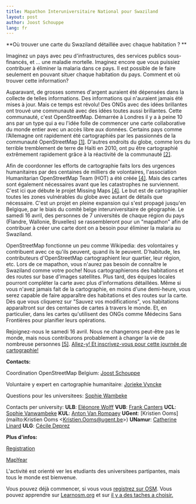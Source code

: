 ```yaml
---
title: Mapathon Interuniversitaire National pour Swaziland
layout: post
author: Joost Schouppe
lang: fr
---
```


**Où trouver une carte du Swaziland détaillée avec chaque habitation ? **


Imaginez un pays avec peu d'infrastructures, des services publics sous-financés, et ... une maladie mortelle. Imaginez encore que vous puissiez contribuer à éliminer la malaria dans ce pays. Il est possible de le faire seulement en pouvant situer chaque habitation du pays. Comment et où trouver cette information?


Auparavant, de grosses sommes d'argent auraient été dépensées dans la collecte de telles informations. Des informations qui n'auraient jamais été mises à jour. Mais ce temps est révolu! Des ONGs avec des idées brillantes ont trouvé une communauté avec des idées toutes aussi brillantes. Cette communauté, c'est OpenStreetMap. Démarrée à Londres il y a à peine 10 ans par un type qui a eu l'idée folle de commencer une carte collaborative du monde entier avec un accès libre aux données. Certains pays comme l’Allemagne ont rapidement été cartographiés par les passionnés de la communauté OpenStreetMap [[1]](http://www.osm.be/animap/animap_gent/animap.html). D'autres endroits du globe, comme lors du terrible tremblement de terre de Haïti en 2010, ont pu être cartographié extrêmement rapidement grâce à la réactivité de la communauté [[2]](https://vimeo.com/9182869).


Afin de coordonner les efforts de cartographie faits lors des urgences humanitaires par des centaines de milliers de volontaires, l'association Humanitarian OpenStreetMap Team (HOT) a été créée [[4]](http://missingmaps.org). Mais des cartes sont également nécessaires avant que les catastrophes ne surviennent. C'est ici que débute le projet Missing Maps [[4]](http://missingmaps.org). Le but est de cartographier toutes les zones vulnérables du globe avec autant de détails que nécessaire. C'est un projet en pleine expansion qui s'est propagé jusqu'en Belgique, par le biais du comité belge interuniversitaire de géographie. Le samedi 16 avril, des personnes de 7 universités de chaque région du pays (Flandre, Wallonie, Bruxelles) se rassembleront pour un "mapathon" afin de contribuer à créer une carte dont on a besoin pour éliminer la malaria au Swaziland.


OpenStreetMap fonctionne un peu comme Wikipedia: des volontaires y contribuent avec ce qu'ils peuvent, quand ils le peuvent. D'habitude, les contributeurs d'OpenStreetMap cartographient leur quartier, leur région, etc. Lors de ce mapathon, vous n'aurez pas besoin de connaître le Swaziland comme votre poche! Nous cartographierons des habitations et des routes sur base d'images satellites. Plus tard, des équipes locales pourront compléter la carte avec plus d'informations détaillées. Même si vous n'avez jamais fait de la cartographie, en moins d'une demi-heure, vous serez capable de faire apparaître des habitations et des routes sur la carte. Dès que vous cliquerez sur "Sauvez vos modifications", vos habitations apparaîtront sur des centaines de cartes à travers le monde. Et, en particulier, dans les cartes qu'utilisent des ONGs comme Médecins Sans Frontières pour planifier leurs opérations.


Rejoignez-nous le samedi 16 avril. Nous ne changerons peut-être pas le monde, mais nous contriburons probablement à changer la vie de nombreuse personnes [[5]](https://www.youtube.com/watch?v=cjHYqY7OdXQ). [Allez-y! Et inscrivez-vous pour cette journée de cartographie!](https://www.eventbrite.com/e/national-missing-maps-mapathon-tickets-23149918028)


**Contacts:**

Coordination OpenStreetMap Belgium: [Joost Schouppe](mailto:joost.schouppe@gmail.com)

&#8203;Voluntaire y expert en cartographie humanitaire: [Jorieke Vyncke](mailto:jorieke.vyncke@gmail.com)

Questions pour les universitees: [Sophie Wambeke](mailto:sophie.vanwambeke@uclouvain.be)

Contacts per university:
**ULB**: [Eléonore Wolff](mailto:ewolff@ulb.ac.be)
**VUB**: [Frank Canters](mailto:fcanters@vub.ac.be)
**UCL**: [Sophie Vanwambeke](mailto:sophie.vanwambeke@uclouvain.be)
**KUL**: [Anton Van Rompaey](mailto:anton.vanrompaey@kuleuven.be)
**UGent**: [Kristien Ooms](mailto:Kristien Ooms &lt;Kristien.Ooms@ugent.be&gt;)
**UNamur**: [Catherine Linard](mailto:catherine.linard@unamur.be)
**ULG**: [Cécile Deprez](mailto:cecile.deprez@ulg.ac.be)

**Plus d'infos:**

[Registration](https://www.eventbrite.com/e/national-missing-maps-mapathon-tickets-23149918028)

[MapYear](http://www.internationalmapyear.be/mapathon.php)

L'activité est orienté ver les etudiants des universitees partipantes, mais tous le monde est bienvenue.

Vous pouvez déjà commencer, si vous vous [registrez sur OSM](https://www.openstreetmap.org/user/new). Vous pouvez apprendre sur [Learnosm.org](http://learnosm.org/fr) et sur [il y a des taches a choisir.](http://tasks.hotosm.org)